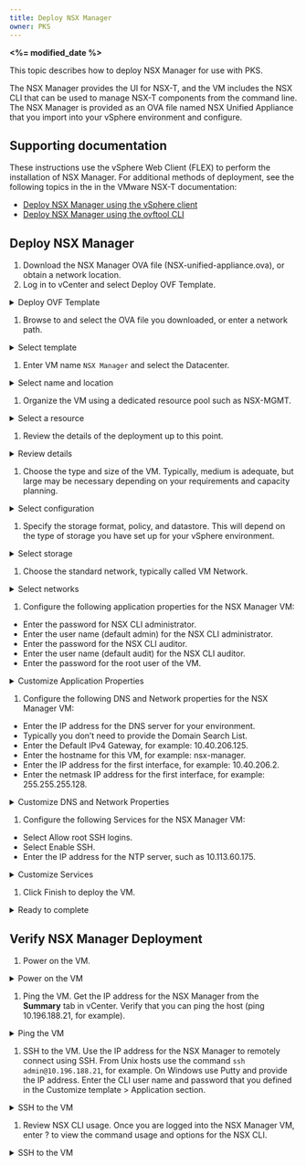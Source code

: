```yaml
---
title: Deploy NSX Manager
owner: PKS
---
```


<strong><%= modified_date %></strong>

This topic describes how to deploy NSX Manager for use with PKS.

The NSX Manager provides the UI for NSX-T, and the VM includes the NSX CLI that can be used to manage NSX-T components from the command line. The NSX Manager is provided as an OVA file named NSX Unified Appliance that you import into your vSphere environment and configure.

## Supporting documentation

These instructions use the vSphere Web Client (FLEX) to perform the installation of NSX Manager. For additional methods of deployment, see the following topics in the in the VMware NSX-T documentation:

- [Deploy NSX Manager using the vSphere client](https://docs.vmware.com/en/VMware-NSX-T-Data-Center/2.3/com.vmware.nsxt.install.doc/GUID-FA0ABBBD-34D8-4DA9-882D-085E7E0D269E.html)
- [Deploy NSX Manager using the ovftool CLI](https://docs.vmware.com/en/VMware-NSX-T-Data-Center/2.3/com.vmware.nsxt.install.doc/GUID-5843917A-A1D1-4D19-B9B0-0FD4C900C31C.html)

## <a id='deploy-nsx-manager'></a>Deploy NSX Manager

1. Download the NSX Manager OVA file (NSX-unified-appliance.ova), or obtain a network location.
1. Log in to vCenter and select Deploy OVF Template.
<details><summary>Deploy OVF Template</summary>
<img src="images/nsxt/nsx-manager/install-nsx-manager-01.png">
</details>

1. Browse to and select the OVA file you downloaded, or enter a network path.
<details><summary>Select template</summary>
<img src="images/nsxt/nsx-manager/install-nsx-manager-02.png">
</details>

1. Enter VM name `NSX Manager` and select the Datacenter.
<details><summary>Select name and location</summary>
<img src="images/nsxt/nsx-manager/install-nsx-manager-03.png">
</details>

1. Organize the VM using a dedicated resource pool such as NSX-MGMT.
<details><summary>Select a resource</summary>
<img src="images/nsxt/nsx-manager/install-nsx-manager-04.png">
</details>

1. Review the details of the deployment up to this point.
<details><summary>Review details</summary>
<img src="images/nsxt/nsx-manager/install-nsx-manager-05.png">
</details>

1. Choose the type and size of the VM. Typically, medium is adequate, but large may be necessary depending on your requirements and capacity planning.
<details><summary>Select configuration</summary>
<img src="images/nsxt/nsx-manager/install-nsx-manager-06.png">
</details>

1. Specify the storage format, policy, and datastore. This will depend on the type of storage you have set up for your vSphere environment.
<details><summary>Select storage</summary>
<img src="images/nsxt/nsx-manager/install-nsx-manager-07.png">
</details>

1. Choose the standard network, typically called VM Network.
<details><summary>Select networks</summary>
<img src="images/nsxt/nsx-manager/install-nsx-manager-08.png">
</details>

1. Configure the following application properties for the NSX Manager VM:
  - Enter the password for NSX CLI administrator.
  - Enter the user name (default admin) for the NSX CLI administrator.
  - Enter the password for the NSX CLI auditor.
  - Enter the user name (default audit) for the NSX CLI auditor. 
  - Enter the password for the root user of the VM.
<details><summary>Customize Application Properties</summary>
<img src="images/nsxt/nsx-manager/install-nsx-manager-09.png">
</details>

1. Configure the following DNS and Network properties for the NSX Manager VM:
  - Enter the IP address for the DNS server for your environment.
  - Typically you don’t need to provide the Domain Search List.
  - Enter the Default IPv4 Gateway, for example: 10.40.206.125.
  - Enter the hostname for this VM, for example: nsx-manager.
  - Enter the IP address for the first interface, for example: 10.40.206.2.
  - Enter the netmask IP address for the first interface, for example: 255.255.255.128.
<details><summary>Customize DNS and Network Properties</summary>
<img src="images/nsxt/nsx-manager/install-nsx-manager-10.png">
</details>

1.  Configure the following Services for the NSX Manager VM:
  - Select Allow root SSH logins.
  - Select Enable SSH.
  - Enter the IP address for the NTP server, such as 10.113.60.175.
<details><summary>Customize Services</summary>
<img src="images/nsxt/nsx-manager/install-nsx-manager-11.png">
</details>

1. Click Finish to deploy the VM.
<details><summary>Ready to complete</summary>
<img src="images/nsxt/nsx-manager/install-nsx-manager-12.png">
</details>

## <a id='verify-nsx-manager-deploy'></a>Verify NSX Manager Deployment

1. Power on the VM.
<details><summary>Power on the VM</summary>
<img src="images/nsxt/nsx-manager/install-nsx-manager-13.png">
</details>

1. Ping the VM. 
Get the IP address for the NSX Manager from the **Summary** tab in vCenter. Verify that you can ping the host (ping 10.196.188.21, for example).
<details><summary>Ping the VM</summary>
<img src="images/nsxt/nsx-manager/install-nsx-manager-14.png">
</details>

1. SSH to the VM. 
Use the IP address for the NSX Manager to remotely connect using SSH. From Unix hosts use the command `ssh admin@10.196.188.21`, for example. On Windows use Putty and provide the IP address. Enter the CLI user name and password that you defined in the Customize template > Application section.
<details><summary>SSH to the VM</summary>
<img src="images/nsxt/nsx-manager/install-nsx-manager-15.png">
</details>

1. Review NSX CLI usage. 
Once you are logged into the NSX Manager VM, enter ? to view the command usage and options for the NSX CLI.
<details><summary>SSH to the VM</summary>
<img src="images/nsxt/nsx-manager/install-nsx-manager-16.png">
<img src="images/nsxt/nsx-manager/install-nsx-manager-17.png">
</details>

